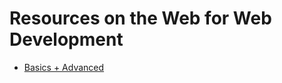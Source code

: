 # Resources on the Web for Web Development

- [Basics + Advanced](https://zero-to-mastery.github.io/resources/)